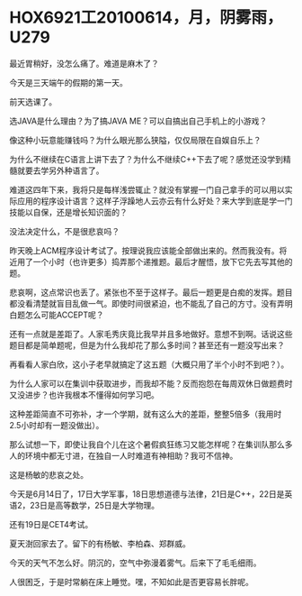 # HOX6921工20100614，月，阴雾雨，U279

最近胃稍好，没怎么痛了。难道是麻木了？

今天是三天端午的假期的第一天。

前天选课了。

选JAVA是什么理由？为了搞JAVA ME？可以自搞出自己手机上的小游戏？

像这种小玩意能赚钱吗？为什么眼光那么狭隘，仅仅局限在自娱自乐上？

为什么不继续在C语言上讲下去了？为什么不继续C++下去了呢？感觉还没学到精髓就要去学另外种语言了。

难道这四年下来，我将只是每样浅尝辄止？就没有掌握一门自己拿手的可以用以实际应用的程序设计语言？这样子浮躁地人云亦云有什么好处？来大学到底是学一门技能以自保，还是增长知识面的？

没法决定什么，不是很悲哀吗？

昨天晚上ACM程序设计考试了。按理说我应该能全部做出来的。然而我没有。将近用了一个小时（也许更多）捣弄那个递推题。最后才醒悟，放下它先去写其他的题。

悲哀啊，这点常识也丢了。紧张也不至于这样子。最后一题更是白痴的发挥。题目都没看清楚就盲目乱做一气。即使时间很紧迫，也不能乱了自己的方寸。没有弄明白题怎么可能ACCEPT呢？

还有一点就是差距了。人家毛秀庆竟比我早并且多地做好。意想不到啊。话说这些题目都是简单题呢，但是为什么我却花了那么多时间？甚至还有一题没写出来？

再看看人家白欣，这小子老早就搞定了这五题（大概只用了半个小时不到吧？）。

为什么人家可以在集训中获取进步，而我却不能？反而抱怨在每周双休日做题费时又没进步？也许我根本不懂得如何学习吧。

这种差距简直不可弥补，才一个学期，就有这么大的差距，整整5倍多（我用时2.5小时却有一题没做出）。

那么试想一下，即使让我自个儿在这个暑假疯狂练习又能怎样呢？在集训队那么多人的环境中都无寸进，在独自一人时难道有神相助？我可不信神。

这是杨敏的悲哀之处。

今天是6月14日了，17日大学军事，18日思想道德与法律，21日是C++，22日是英语2，23日是高等数学，25日是大学物理。

还有19日是CET4考试。

夏天澍回家去了。留下的有杨敏、李柏森、郑群威。

今天的天气不怎么好。阴沉的，空气中弥漫着雾气。后来下了毛毛细雨。

人很困乏，于是时常躺在床上睡觉。嘿，不知如此是否更容易长胖呢。
